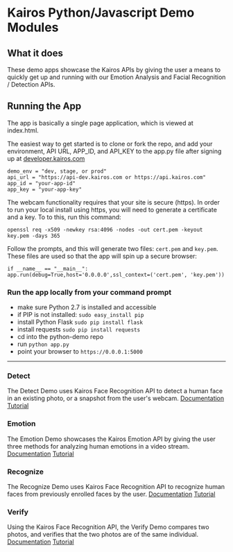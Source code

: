 # Kairos Python/Javascript Demo Modules

## What it does
These demo apps showcase the Kairos APIs by giving the user a means to quickly get up and running with our Emotion Analysis and Facial Recognition / Detection APIs.

## Running the App

The app is basically a single page application, which is viewed at index.html.

The easiest way to get started is to clone or fork the repo, and add your environment, API URL, APP_ID, and API_KEY to the app.py file after signing up at [developer.kairos.com](https://developer.kairos.com) 

    demo_env = "dev, stage, or prod"
    api_url = "https://api-dev.kairos.com or https://api.kairos.com"
    app_id = "your-app-id"
    app_key = "your-app-key"

The webcam functionality requires that your site is secure (https).  In order to run your local install using https, you will need to generate a certificate and a key.  To to this, run this command:

```openssl req -x509 -newkey rsa:4096 -nodes -out cert.pem -keyout key.pem -days 365```

Follow the prompts, and this will generate two files: `cert.pem` and `key.pem`.  These files are used so that the app will spin up a secure browser:

`if __name__ == "__main__":
    app.run(debug=True,host='0.0.0.0',ssl_context=('cert.pem', 'key.pem'))`

### Run the app locally from your command prompt 
* make sure Python 2.7 is installed and accessible
* if PIP is not installed: `sudo easy_install pip`
* install Python Flask `sudo pip install flask`
* install requests `sudo pip install requests`
* cd into the python-demo repo
* run `python app.py`
* point your browser to `https://0.0.0.1:5000`


---

### Detect 
The Detect Demo uses Kairos Face Recognition API to detect a human face in an existing photo, or a snapshot from the user's webcam.
[Documentation](/python-demo/static/docs/detect/Detect.md)
[Tutorial](/python-demo/static/docs/detect/tutorial/Detect_API_Python_Tutorial.md)

### Emotion
The Emotion Demo showcases the Kairos Emotion API by giving the user three methods for analyzing human emotions in a video stream.  
[Documentation](/python-demo/static/docs/emotion/Emotion.md)
[Tutorial](/python-demo/static/docs/emotion/tutorial/Emotion_API_Python_Tutorial.md)

### Recognize
The Recognize Demo uses Kairos Face Recognition API to recognize human faces from previously enrolled faces by the user.
[Documentation](/python-demo/static/docs/recognize/Recognize.md)
[Tutorial](/python-demo/static/docs/emotion/tutorial/Emotion_API_Python_Tutorial.md)

### Verify
Using the Kairos Face Recognition API, the Verify Demo compares two photos, and verifies that the two photos are of the same individual.
[Documentation](/python-demo/static/docs/verify/Verify.md)
[Tutorial](/python-demo/static/docs/emotion/tutorial/Emotion_API_Python_Tutorial.md)








